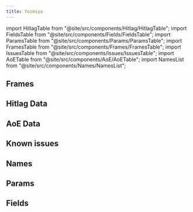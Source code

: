 ```yaml
---
title: Yoimiya
---
```


import HitlagTable from "@site/src/components/Hitlag/HitlagTable";
import FieldsTable from "@site/src/components/Fields/FieldsTable";
import ParamsTable from "@site/src/components/Params/ParamsTable";
import FramesTable from "@site/src/components/Frames/FramesTable";
import IssuesTable from "@site/src/components/Issues/IssuesTable";
import AoETable from "@site/src/components/AoE/AoETable";
import NamesList from "@site/src/components/Names/NamesList";

## Frames

<FramesTable item_key="yoimiya" />

## Hitlag Data

<HitlagTable item_key="yoimiya" />

## AoE Data

<AoETable item_key="yoimiya" />

## Known issues

<IssuesTable item_key="yoimiya" />

## Names

<NamesList item_key="yoimiya" />

## Params

<ParamsTable item_key="yoimiya" />

## Fields

<FieldsTable item_key="yoimiya" />
